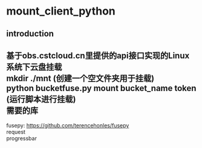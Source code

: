 mount_client_python
=====
introduction
-----
基于obs.cstcloud.cn里提供的api接口实现的Linux系统下云盘挂载<br>
    mkdir ./mnt  (创建一个空文件夹用于挂载)<br>
    python bucketfuse.py mount bucket_name token  (运行脚本进行挂载)<br>
需要的库
-----
fusepy: https://github.com/terencehonles/fusepy <br>
request <br>
progressbar <br>
